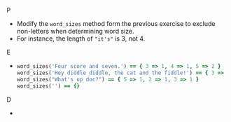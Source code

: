 P

- Modify the ``word_sizes`` method form the previous exercise to exclude non-letters when determining word size. 
- For instance, the length of ``"it's"`` is 3, not 4.

E

- ```ruby
  word_sizes('Four score and seven.') == { 3 => 1, 4 => 1, 5 => 2 }
  word_sizes('Hey diddle diddle, the cat and the fiddle!') == { 3 => 5, 6 => 3 }
  word_sizes("What's up doc?") == { 5 => 1, 2 => 1, 3 => 1 }
  word_sizes('') == {}
  ```

D

- 